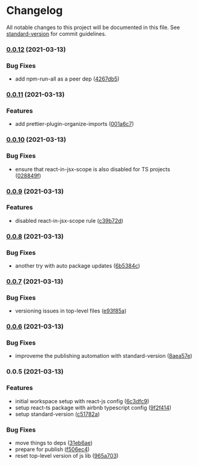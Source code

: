 # Changelog

All notable changes to this project will be documented in this file. See [standard-version](https://github.com/conventional-changelog/standard-version) for commit guidelines.

### [0.0.12](https://gitlab.uzh.ch/uzh-bf/common/code-style/compare/v0.0.11...v0.0.12) (2021-03-13)


### Bug Fixes

* add npm-run-all as a peer dep ([4267db5](https://gitlab.uzh.ch/uzh-bf/common/code-style/commit/4267db56300eed2827dd28eefcc13c2d824a6d7c))

### [0.0.11](https://gitlab.uzh.ch/uzh-bf/common/code-style/compare/v0.0.10...v0.0.11) (2021-03-13)


### Features

* add prettier-plugin-organize-imports ([001a6c7](https://gitlab.uzh.ch/uzh-bf/common/code-style/commit/001a6c7c2ab6380c8d5e81082ce7753a946fabe2))

### [0.0.10](https://gitlab.uzh.ch/uzh-bf/common/code-style/compare/v0.0.9...v0.0.10) (2021-03-13)


### Bug Fixes

* ensure that react-in-jsx-scope is also disabled for TS projects ([028849f](https://gitlab.uzh.ch/uzh-bf/common/code-style/commit/028849f7f567ccc26a2e47ff8c61f7294b388258))

### [0.0.9](https://gitlab.uzh.ch/uzh-bf/common/code-style/compare/v0.0.8...v0.0.9) (2021-03-13)


### Features

* disabled react-in-jsx-scope rule ([c39b72d](https://gitlab.uzh.ch/uzh-bf/common/code-style/commit/c39b72d09ef7d3ab873cee29c85bdd8edf841bd8))

### [0.0.8](https://gitlab.uzh.ch/uzh-bf/common/code-style/compare/v0.0.7...v0.0.8) (2021-03-13)


### Bug Fixes

* another try with auto package updates ([6b5384c](https://gitlab.uzh.ch/uzh-bf/common/code-style/commit/6b5384c2dcc299f5c45626a3a41e07843541b700))

### [0.0.7](https://gitlab.uzh.ch/uzh-bf/common/code-style/compare/v0.0.6...v0.0.7) (2021-03-13)


### Bug Fixes

* versioning issues in top-level files ([e93f85a](https://gitlab.uzh.ch/uzh-bf/common/code-style/commit/e93f85a0f69055645bef779e62e4ad10d7ac3c6a))

### [0.0.6](https://gitlab.uzh.ch/uzh-bf/common/code-style/compare/v0.0.5...v0.0.6) (2021-03-13)


### Bug Fixes

* improveme the publishing automation with standard-version ([8aea57e](https://gitlab.uzh.ch/uzh-bf/common/code-style/commit/8aea57e730c022f08372d3146109f89e9992cd91))

### 0.0.5 (2021-03-13)


### Features

* initial workspace setup with react-js config ([6c3dfc9](https://gitlab.uzh.ch/uzh-bf/common/code-style/commit/6c3dfc9fd0bfdddd8f25011f31a7b9fa725a9847))
* setup react-ts package with airbnb typescript config ([9f2f414](https://gitlab.uzh.ch/uzh-bf/common/code-style/commit/9f2f4141fbb12a01eceb826a4a1e0224386205e7))
* setup standard-version ([c51782a](https://gitlab.uzh.ch/uzh-bf/common/code-style/commit/c51782ae8f2c77d1457bfe9f5ab5fe60b6457d8d))


### Bug Fixes

* move things to deps ([31eb6ae](https://gitlab.uzh.ch/uzh-bf/common/code-style/commit/31eb6ae13099abdcd5aa7ef70507a5241688bbe4))
* prepare for publish ([f506ec4](https://gitlab.uzh.ch/uzh-bf/common/code-style/commit/f506ec4e166596b947dfd60d5ed53248f5b8bbf5))
* reset top-level version of js lib ([965a703](https://gitlab.uzh.ch/uzh-bf/common/code-style/commit/965a70314c3c48e05d18c0c09cc2bd0b686d6c22))
